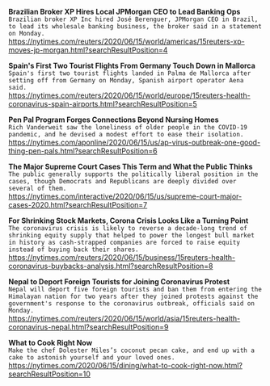 **Brazilian Broker XP Hires Local JPMorgan CEO to Lead Banking Ops**\
`Brazilian broker XP Inc hired José Berenguer, JPMorgan CEO in Brazil, to lead its wholesale banking business, the broker said in a statement on Monday.`\
https://nytimes.com/reuters/2020/06/15/world/americas/15reuters-xp-moves-jp-morgan.html?searchResultPosition=4

**Spain's First Two Tourist Flights From Germany Touch Down in Mallorca**\
`Spain's first two tourist flights landed in Palma de Mallorca after setting off from Germany on Monday, Spanish airport operator Aena said.`\
https://nytimes.com/reuters/2020/06/15/world/europe/15reuters-health-coronavirus-spain-airports.html?searchResultPosition=5

**Pen Pal Program Forges Connections Beyond Nursing Homes**\
`Rich Vanderweit saw the loneliness of older people in the COVID-19 pandemic, and he devised a modest effort to ease their isolation.`\
https://nytimes.com/aponline/2020/06/15/us/ap-virus-outbreak-one-good-thing-pen-pals.html?searchResultPosition=6

**The Major Supreme Court Cases This Term and What the Public Thinks**\
`The public generally supports the politically liberal position in the cases, though Democrats and Republicans are deeply divided over several of them.`\
https://nytimes.com/interactive/2020/06/15/us/supreme-court-major-cases-2020.html?searchResultPosition=7

**For Shrinking Stock Markets, Corona Crisis Looks Like a Turning Point**\
`The coronavirus crisis is likely to reverse a decade-long trend of shrinking equity supply that helped to power the longest bull market in history as cash-strapped companies are forced to raise equity instead of buying back their shares.`\
https://nytimes.com/reuters/2020/06/15/business/15reuters-health-coronavirus-buybacks-analysis.html?searchResultPosition=8

**Nepal to Deport Foreign Tourists for Joining Coronavirus Protest**\
`Nepal will deport five foreign tourists and ban them from entering the Himalayan nation for two years after they joined protests against the government's response to the coronavirus outbreak, officials said on Monday.`\
https://nytimes.com/reuters/2020/06/15/world/asia/15reuters-health-coronavirus-nepal.html?searchResultPosition=9

**What to Cook Right Now**\
`Make the chef Dolester Miles’s coconut pecan cake, and end up with a cake to astonish yourself and your loved ones.`\
https://nytimes.com/2020/06/15/dining/what-to-cook-right-now.html?searchResultPosition=10

